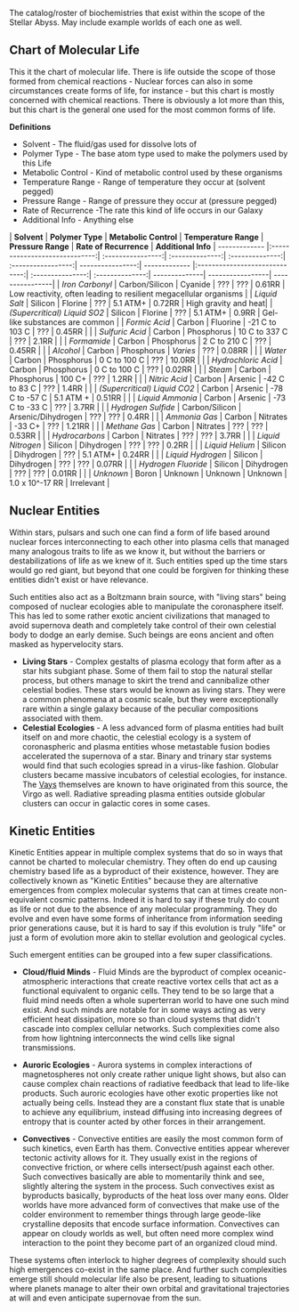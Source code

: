 
The catalog/roster of biochemistries that exist within the scope of the Stellar Abyss.  May include example worlds of each one as well.

## Chart of Molecular Life

This it the chart of molecular life.  There is life outside the scope of those formed from chemical reactions - Nuclear forces can also in some circumstances create forms of life, for instance - but this chart is mostly concerned with chemical reactions.  There is obviously a lot more than this, but this chart is the general one used for the most common forms of life.

**Definitions**

* Solvent - The fluid/gas used for dissolve lots of
* Polymer Type - The base atom type used to make the polymers used by this Life
* Metabolic Control - Kind of metabolic control used by these organisms
* Temperature Range - Range of temperature they occur at (solvent pegged)
* Pressure Range - Range of pressure they occur at (pressure pegged)
* Rate of Recurrence -The rate this kind of life occurs in our Galaxy
* Additional Info - Anything else

 | **Solvent**       | **Polymer Type**           | **Metabolic Control** | **Temperature Range** |  **Pressure Range** | **Rate of Recurrence** | **Additional Info**
 | ------------- |:-----------------------------:| :----------------:| :--------------:| :--------------:| :-----------------:| ----------------:| ------------- |:-----------------------------:| :---------------:| :--------------:| --------------| -----------------| ----------------|
 | *Iron Carbonyl*   | Carbon/Silicon | Cyanide |  ??? | ??? | 0.61RR | Low reactivity, often leading to resilient megacellular organisms |
 | *Liquid Salt*   | Silicon | Florine |  ??? | 5.1 ATM+ | 0.72RR | High gravity and heat|
 | *(Supercritical) Liquid SO2* | Silicon  | Florine |  ???  | 5.1 ATM+ | 0.9RR | Gel-like substances are common |
 | *Formic Acid*   | Carbon | Fluorine | -21 C to 103 C | ??? | 0.45RR |  |
 | *Sulfuric Acid*   | Carbon | Phosphorus | 10 C to 337 C | ??? | 2.1RR | |
 | *Formamide*   | Carbon | Phosphorus | 2 C to 210 C | ??? | 0.45RR |  |
 | *Alcohol*   | Carbon | Phosphorus | *Varies* | ??? | 0.08RR | |
 | *Water*   | Carbon | Phosphorus | 0 C to 100 C | ??? | 10.0RR |  |
 | *Hydrochloric Acid*   | Carbon | Phosphorus | 0 C to 100 C | ??? | 0.02RR |  |
 | *Steam*   | Carbon | Phosphorus | 100 C+ | ??? | 1.2RR |  |
 | *Nitric Acid*   | Carbon | Arsenic | -42 C to 83 C | ??? | 1.4RR |  |
 | *(Supercritical) Liquid CO2*   | Carbon | Arsenic | -78 C to -57 C | 5.1 ATM + | 0.51RR |  |
 | *Liquid Ammonia*   | Carbon | Arsenic | -73 C to -33 C  | ??? | 3.7RR |  |
 | *Hydrogen Sulfide* | Carbon/Silicon | Arsenic/Dihydrogen | ??? | ??? | 0.4RR |  |
 | *Ammonia Gas*   | Carbon | Nitrates | -33 C+ | ??? | 1.21RR |  |
| *Methane Gas*   | Carbon | Nitrates | ??? | ??? | 0.53RR |  |
 | *Hydrocarbons*   | Carbon | Nitrates | ??? | ??? | 3.7RR |  |
 | *Liquid Nitrogen*   | Silicon | Dihydrogen | ??? | ??? | 0.2RR |  |
 | *Liquid Helium*   | Silicon | Dihydrogen | ??? | 5.1 ATM+ | 0.24RR |  |
  | *Liquid Hydrogen*   | Silicon | Dihydrogen | ??? | ??? | 0.07RR |  |
 | *Hydrogen Fluoride* | Silicon | Dihydrogen | ??? | ??? | 0.01RR |  |
 | *Unknown* | Boron | Unknown | Unknown | Unknown | 1.0 x 10^-17 RR | Irrelevant |

## Nuclear Entities

Within stars, pulsars and such one can find a form of life based around nuclear forces interconnecting to each other into plasma cells that managed many analogous traits to life as we know it, but without the barriers or destabilizations of life as we knew of it.  Such entities sped up the time stars would go red giant, but beyond that one could be forgiven for thinking these entities didn't exist or have relevance.  

Such entities also act as a Boltzmann brain source, with "living stars" being composed of nuclear ecologies able to manipulate the coronasphere itself.  This has led to some rather exotic ancient civilizations that managed to avoid supernova death and completely take control of their own celestial body to dodge an early demise.  Such beings are eons ancient and often masked as hypervelocity stars.


* **Living Stars** - Complex gestalts of plasma ecology that form after as a star hits subgiant phase.  Some of them fail to stop the natural stellar process, but others manage to skirt the trend and cannibalize other celestial bodies.  These stars would be known as living stars.  They were a common phenomena at a cosmic scale, but they were exceptionally rare within a single galaxy because of the peculiar compositions associated with them.
* **Celestial Ecologies** - A less advanced form of plasma entities had built itself on and more chaotic, the celestial ecology is a system of coronaspheric and plasma entities whose metastable fusion bodies accelerated the supernova of a star.  Binary and trinary star systems would find that such ecologies spread in a virus-like fashion.  Globular clusters became massive incubators of celestial ecologies, for instance.  The [Vays](General_Abyss\.\Stellar_Abyss_Setting_Bible\2_Sapients) themselves are known to have originated from this source, the Virgo as well.  Radiative spreading plasma entities outside globular clusters can occur in galactic cores in some cases.  


## Kinetic Entities

Kinetic Entities appear in multiple complex systems that do so in ways that cannot be charted to molecular chemistry.  They often do end up causing chemistry based life as a byproduct of their existence, however.  They are collectively known as "Kinetic Entities" because they are alternative emergences from complex molecular systems that can at times create non-equivalent cosmic patterns.  Indeed it is hard to say if these truly do count as life or not due to the absence of any molecular programming.  They do evolve and even have some forms of inheritance from information seeding prior generations cause, but it is hard to say if this evolution is truly "life" or just a form of evolution more akin to stellar evolution and geological cycles.

Such emergent entities can be grouped into a few super classifications.

* **Cloud/fluid Minds** - Fluid Minds are the byproduct of complex oceanic-atmospheric interactions that create reactive vortex cells that act as a functional equivalent to organic cells.  They tend to be so large that a fluid mind needs often a whole superterran world to have one such mind exist.  And such minds are notable for in some ways acting as very efficient heat dissipation, more so than cloud systems that didn't cascade into complex cellular networks.  Such complexities come also from how lightning interconnects the wind cells like signal transmissions.

* **Auroric Ecologies** - Aurora systems in complex interactions of magnetospheres not only create rather unique light shows, but also can cause complex chain reactions of radiative feedback that lead to life-like products.  Such auroric ecologies have other exotic properties like not actually being cells.  Instead they are a constant flux state that is unable to achieve any equilibrium, instead diffusing into increasing degrees of entropy that is counter acted by other forces in their arrangement.  

* **Convectives** - Convective entities are easily the most common form of such kinetics, even Earth has them.  Convective entities appear wherever tectonic activity allows for it.  They usually exist in the regions of convective friction, or where cells intersect/push against each other.  Such convectives basically are able to momentarily think and see, slightly altering the system in the process.  Such convectives exist as byproducts basically, byproducts of the heat loss over many eons.  Older worlds have more advanced form of convectives that make use of the colder environment to remember things through large geode-like crystalline deposits that encode surface information.  Convectives can appear on cloudy worlds as well, but often need more complex wind interaction to the point they become part of an organized cloud mind.  

These systems often interlock to higher degrees of complexity should such high emergences co-exist in the same place.  And further such complexities emerge still should molecular life also be present, leading to situations where planets manage to alter their own orbital and gravitational trajectories at will and even anticipate supernovae from the sun.  